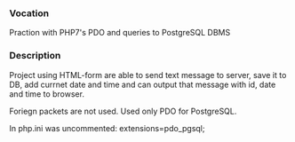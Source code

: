 ### Vocation 
Praction with PHP7's PDO and queries to PostgreSQL DBMS

### Description

Project using HTML-form are able to send text message to server, save it to DB, add currnet date and time and can output
that message with id, date and time to browser.

Foriegn packets are not used. Used only PDO for PostgreSQL.

In php.ini was uncommented: extensions=pdo_pgsql;
